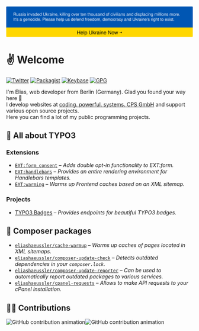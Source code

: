[![Stand With Ukraine](https://raw.githubusercontent.com/vshymanskyy/StandWithUkraine/main/banner2-direct.svg)](https://vshymanskyy.github.io/StandWithUkraine)

# :v: Welcome

[![Twitter](https://img.shields.io/badge/twitter-%40elias__haeussler-1da1f2?logo=twitter)](https://haeussler.dev/twitter)
[![Packagist](https://img.shields.io/badge/packagist-eliashaeussler-f28d1a?logo=packagist)](https://haeussler.dev/packagist)
[![Keybase](https://img.shields.io/badge/keybase-eliashaeussler-4c8eff?logo=keybase)](https://haeussler.dev/keybase)
[![GPG](https://img.shields.io/badge/gpg-0x34E6817D-0093dd)](https://haeussler.dev/gpg)

I'm Elias, web developer from Berlin (Germany). Glad you found your way here :slightly_smiling_face:\
I develop websites at
[coding. powerful. systems. CPS GmbH](https://github.com/CPS-IT) and support various
open source projects.\
Here you can find a lot of my public programming projects.

## :orange_heart: All about TYPO3

### Extensions

* [`EXT:form_consent`][T3-1] – _Adds double opt-in functionality to EXT:form._
* [`EXT:handlebars`][T3-2] – _Provides an entire rendering environment for Handlebars templates._
* [`EXT:warming`][T3-3] – _Warms up Frontend caches based on an XML sitemap._

### Projects

* [TYPO3 Badges][T3-4] – _Provides endpoints for beautiful TYPO3 badges._

## :elephant: Composer packages

* [`eliashaeussler/cache-warmup`][CP-1] – _Warms up caches of pages located in XML sitemaps._
* [`eliashaeussler/composer-update-check`][CP-2] – _Detects outdated dependencies in your `composer.lock`._
* [`eliashaeussler/composer-update-reporter`][CP-3] – _Can be used to automatically report outdated packages to various services._
* [`eliashaeussler/cpanel-requests`][CP-4] – _Allows to make API requests to your cPanel installation._

## :man_technologist: Contributions

![GitHub contribution animation](https://raw.githubusercontent.com/eliashaeussler/eliashaeussler/badge/github-contribution-grid-snake-dark.svg#gh-dark-mode-only)![GitHub contribution animation](https://raw.githubusercontent.com/eliashaeussler/eliashaeussler/badge/github-contribution-grid-snake.svg#gh-light-mode-only)

[T3-1]: https://github.com/eliashaeussler/typo3-form-consent
[T3-2]: https://github.com/CPS-IT/handlebars
[T3-3]: https://github.com/eliashaeussler/typo3-warming
[T3-4]: https://github.com/eliashaeussler/typo3-badges
[CP-1]: https://github.com/eliashaeussler/cache-warmup
[CP-2]: https://github.com/eliashaeussler/composer-update-check
[CP-3]: https://github.com/eliashaeussler/composer-update-reporter
[CP-4]: https://github.com/eliashaeussler/cpanel-requests
